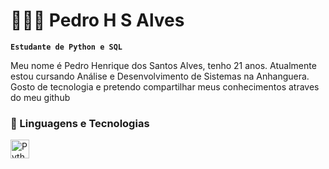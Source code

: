 # 👩🏻‍💻 Pedro H S Alves

**`Estudante de Python e SQL`**

Meu nome é Pedro Henrique dos Santos Alves, tenho 21 anos. Atualmente estou cursando Análise e Desenvolvimento de Sistemas na Anhanguera. Gosto de tecnologia e pretendo compartilhar meus conhecimentos atraves do meu github


### 🤖 Linguagens e Tecnologias


<img 
    align="left" 
    alt="Python" 
    title="Python"
    width="30px" 
    style="padding-right: 10px;" 
    src="https://cdn.jsdelivr.net/gh/devicons/devicon@latest/icons/python/python-original.svg" 
/>

<br/>
<br/>


